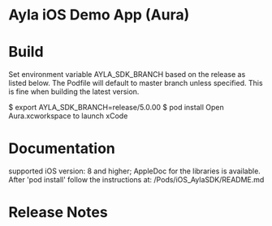 Ayla iOS Demo App (Aura)
=============================

Build
=====
Set environment variable AYLA_SDK_BRANCH based on the release as listed below. The Podfile will default to master branch unless specified. This is fine when building the latest version.

$ export AYLA_SDK_BRANCH=release/5.0.00
$ pod install
Open Aura.xcworkspace to launch xCode


Documentation
=============
supported iOS version: 8 and higher;
AppleDoc for the libraries is available. After 'pod install' follow the instructions at:
  <repo>/Pods/iOS_AylaSDK/README.md


Release Notes
=============


